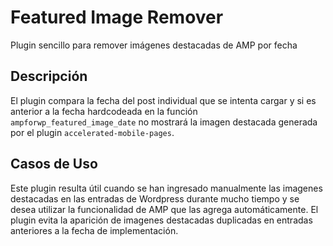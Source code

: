 # Featured Image Remover

Plugin sencillo para remover imágenes destacadas de AMP por fecha

## Descripción

El plugin compara la fecha del post individual que se intenta cargar y si es anterior a la fecha hardcodeada en la función `ampforwp_featured_image_date` no mostrará la imagen destacada generada por el plugin `accelerated-mobile-pages`.

## Casos de Uso

Este plugin resulta útil cuando se han ingresado manualmente las imagenes destacadas en las entradas de Wordpress durante mucho tiempo y se desea utilizar la funcionalidad de AMP que las agrega automáticamente. El plugin evita la aparición de imagenes destacadas duplicadas en entradas anteriores a la fecha de implementación.
